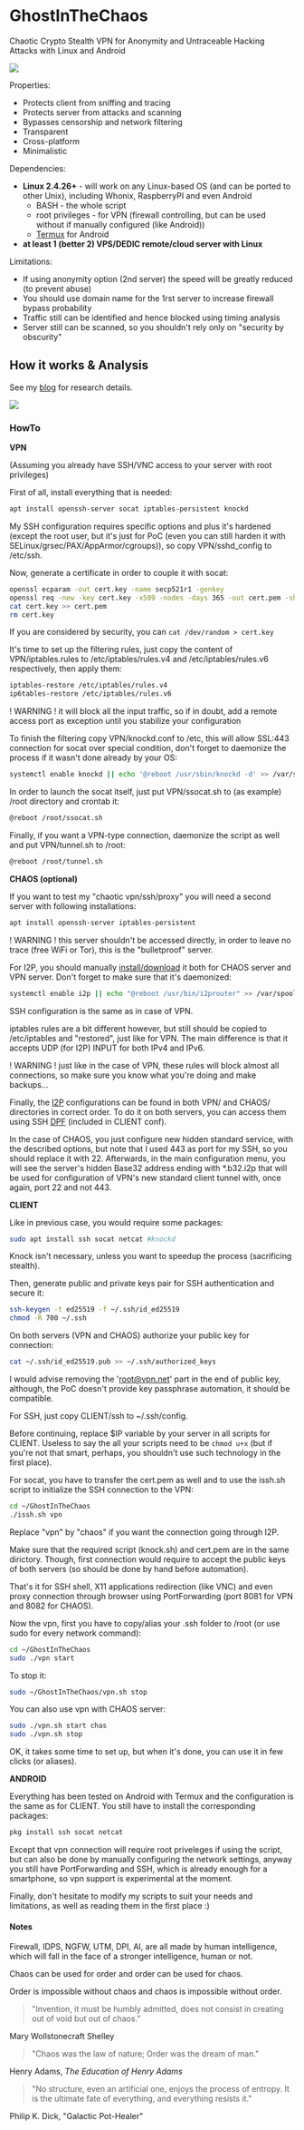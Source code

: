 # GhostInTheChaos
Chaotic Crypto Stealth VPN for Anonymity and Untraceable Hacking Attacks with Linux and Android

![](https://github.com/cryptolok/GhostInTheChaos/raw/master/logo.jpg)

Properties:
* Protects client from sniffing and tracing
* Protects server from attacks and scanning
* Bypasses censorship and network filtering
* Transparent
* Cross-platform
* Minimalistic

Dependencies:
* **Linux 2.4.26+** - will work on any Linux-based OS (and can be ported to other Unix), including Whonix, RaspberryPI and even Android
	- BASH - the whole script
	- root privileges - for VPN (firewall controlling, but can be used without if manually configured (like Android))
	- [Termux](https://f-droid.org/en/packages/com.termux/) for Android
* **at least 1 (better 2) VPS/DEDIC remote/cloud server with Linux**

Limitations:
* If using anonymity option (2nd server) the speed will be greatly reduced (to prevent abuse)
* You should use domain name for the 1rst server to increase firewall bypass probability
* Traffic still can be identified and hence blocked using timing analysis
* Server still can be scanned, so you shouldn't rely only on "security by obscurity"

## How it works & Analysis

See my [blog](https://cryptolok.blogspot.com/2018/07/ghostinthechaos-chaotic-crypto-stealth.html) for research details.

![](https://github.com/cryptolok/GhostInTheChaos/raw/master/schema.png)

### HowTo

**VPN**

(Assuming you already have SSH/VNC access to your server with root privileges)

First of all, install everything that is needed:
```bash
apt install openssh-server socat iptables-persistent knockd
```

My SSH configuration requires specific options and plus it's hardened (except the root user, but it's just for PoC (even you can still harden it with SELinux/grsec/PAX/AppArmor/cgroups)), so copy VPN/sshd_config to /etc/ssh.

Now, generate a certificate in order to couple it with socat:
```bash
openssl ecparam -out cert.key -name secp521r1 -genkey
openssl req -new -key cert.key -x509 -nodes -days 365 -out cert.pem -sha256 -subj "/C=FR/ST=IDF/L=Paris/O=OrganizedOrganistion/OU=Org/CN=vpn.net"
cat cert.key >> cert.pem
rm cert.key
```
If you are considered by security, you can `cat /dev/random > cert.key`

It's time to set up the filtering rules, just copy the content of VPN/iptables.rules to /etc/iptables/rules.v4 and /etc/iptables/rules.v6 respectively, then apply them:
```bash
iptables-restore /etc/iptables/rules.v4
ip6tables-restore /etc/iptables/rules.v6
```

! WARNING ! it will block all the input traffic, so if in doubt, add a remote access port as exception until you stabilize your configuration

To finish the filtering copy VPN/knockd.conf to /etc, this will allow SSL:443 connection for socat over special condition, don't forget to daemonize the process if it wasn't done already by your OS:
```bash
systemctl enable knockd || echo '@reboot /usr/sbin/knockd -d' >> /var/spool/cron/crontabs/root
```

In order to launch the socat itself, just put VPN/ssocat.sh to (as example) /root directory and crontab it:
```bash
@reboot /root/ssocat.sh
```

Finally, if you want a VPN-type connection, daemonize the script as well and put VPN/tunnel.sh to /root:
```bash
@reboot /root/tunnel.sh
```

**CHAOS (optional)**

If you want to test my "chaotic vpn/ssh/proxy" you will need a second server with following installations:
```bash
apt install openssh-server iptables-persistent
```

! WARNING ! this server shouldn't be accessed directly, in order to leave no trace (free WiFi or Tor), this is the "bulletproof" server.

For I2P, you should manually [install/download](https://geti2p.net/en/download) it both for CHAOS server and VPN server. Don't forget to make sure that it's daemonized:
```bash
systemctl enable i2p || echo "@reboot /usr/bin/i2prouter" >> /var/spool/cron/crontab/root
```

SSH configuration is the same as in case of VPN.

iptables rules are a bit different however, but still should be copied to /etc/iptables and "restored", just like for VPN. The main difference is that it accepts UDP (for I2P) INPUT for both IPv4 and IPv6.

! WARNING ! just like in the case of VPN, these rules will block almost all connections, so make sure you know what you're doing and make backups...

Finally, the [I2P](http://localhost:7657/i2ptunnel/) configurations can be found in both VPN/ and CHAOS/ directories in correct order. To do it on both servers, you can access them using SSH [DPF](https://www.linuxbabe.com/firewall/ssh-dynamic-port-forwarding) (included in CLIENT conf).

In the case of CHAOS, you just configure new hidden standard service, with the described options, but note that I used 443 as port for my SSH, so you should replace it with 22. Afterwards, in the main configuration menu, you will see the server's hidden Base32 address ending with \*.b32.i2p that will be used for configuration of VPN's new standard client tunnel with, once again, port 22 and not 443.

**CLIENT**

Like in previous case, you would require some packages:
```bash
sudo apt install ssh socat netcat #knockd
```
Knock isn't necessary, unless you want to speedup the process (sacrificing stealth).

Then, generate public and private keys pair for SSH authentication and secure it:
```bash
ssh-keygen -t ed25519 -f ~/.ssh/id_ed25519
chmod -R 700 ~/.ssh
```
On both servers (VPN and CHAOS) authorize your public key for connection:
```bash
cat ~/.ssh/id_ed25519.pub >> ~/.ssh/authorized_keys
```
I would advise removing the 'root@vpn.net' part in the end of public key, although, the PoC doesn't provide key passphrase automation, it should be compatible.

For SSH, just copy CLIENT/ssh to ~/.ssh/config.

Before continuing, replace $IP variable by your server in all scripts for CLIENT. Useless to say the all your scripts need to be `chmod u+x` (but if you're not that smart, perhaps, you shouldn't use such technology in the first place).

For socat, you have to transfer the cert.pem as well and to use the issh.sh script to initialize the SSH connection to the VPN:
```bash
cd ~/GhostInTheChaos
./issh.sh vpn
```
Replace "vpn" by "chaos" if you want the connection going through I2P.

Make sure that the required script (knock.sh) and cert.pem are in the same dirictory. Though, first connection would require to accept the public keys of both servers (so should be done by hand before automation).

That's it for SSH shell, X11 applications redirection (like VNC) and even proxy connection through browser using PortForwarding (port 8081 for VPN and 8082 for CHAOS).

Now the vpn, first you have to copy/alias your .ssh folder to /root (or use sudo for every network command):
```bash
cd ~/GhostInTheChaos
sudo ./vpn start
```
To stop it:
```bash
sudo ~/GhostInTheChaos/vpn.sh stop
```
You can also use vpn with CHAOS server:
```bash
sudo ./vpn.sh start chas
sudo ./vpn.sh stop
```

OK, it takes some time to set up, but when it's done, you can use it in few clicks (or aliases).

**ANDROID**

Everything has been tested on Android with Termux and the configuration is the same as for CLIENT. You still have to install the corresponding packages:
```bash
pkg install ssh socat netcat
```
Except that vpn connection will require root priveleges if using the script, but can also be done by manually configuring the network settings, anyway you still have PortForwarding and SSH, which is already enough for a smartphone, so vpn support is experimental at the moment.

Finally, don't hesitate to modify my scripts to suit your needs and limitations, as well as reading them in the first place :)

#### Notes

Firewall, IDPS, NGFW, UTM, DPI, AI, are all made by human intelligence, which will fall in the face of a stronger intelligence, human or not.

Chaos can be used for order and order can be used for chaos.

Order is impossible without chaos and chaos is impossible without order.

> "Invention, it must be humbly admitted, does not consist in creating out of void but out of chaos."

Mary Wollstonecraft Shelley

> "Chaos was the law of nature; Order was the dream of man."

Henry Adams, *The Education of Henry Adams*

> "No structure, even an artificial one, enjoys the process of entropy. It is the ultimate fate of everything, and everything resists it."

Philip K. Dick, "Galactic Pot-Healer"


